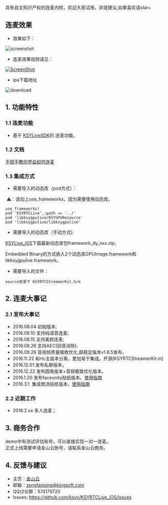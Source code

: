 具有自主知识产权的连麦内核，欢迎大家试用，并提建议,如果喜欢请star~
## 连麦效果
* 效果如下：

![screenshot](https://github.com/ksvc/KSYRTCLive_iOS/wiki/images/Screenshot.png)

* 连麦效果视频请见：

[![ScreenShot](https://raw.githubusercontent.com/wiki/ksvc/KSYRTCLive_iOS/images/rtc_bi.jpg)](http://www.bilibili.com/video/av7410838/)

* ipa下载地址

![download](https://github.com/ksvc/KSYRTCLive_iOS/wiki/images/download.png)

## 1. 功能特性
### 1.1 连麦功能
* 基于 [KSYLiveSDK](https://github.com/ksvc/KSYLive_iOS/)的 连麦功能。

### 1.2 文档
[手把手教你学会如何连麦](https://github.com/ksvc/KSYRTCLive_iOS/wiki)

### 1.3 集成方式
- 需要导入的动态库（pod方式）：

  ⚠️：请加上use_frameworks，因为需要使用动态库。
```
use_frameworks!
pod 'KSYRTCLive’,:path => '../'
pod 'libksygpulive/KSYGPUResource'
pod 'libksygpulive/libksygpulive'
```
- 需要导入的动态库（手动方式):

[KSYLive_iOS](https://github.com/ksvc/KSYLive_iOS/releases)下载最新动态库包framework_dy_xxx.zip。

Embedded Binary的方式嵌入2个动态库GPUImage.framework和libksygpulive.framework。

- 需要导入的文件：
```
source目录下 KSYRTCStreamerKit.h/m
```


## 2. 连麦大事记
### 2.1 发布大事记
- 2016.08.04 初始版本;
- 2016.08.10 支持纯语音连麦;
- 2016.08.15 支持美颜连麦;
- 2016.08.26 支持AEC(回音消除);
- 2016.09.26 音视频质量极致优化,超稳定版本v1.8.5发布。
- 2016.11.22 和rtc主版本分离，更加易于集成。开源[KSYRTCStreamerKit.m]
- 2016.12.01 发布私聊版本。
- 2016.12.22 发布圆角版本+音频极致优化版本。
- 2016.1.20 发布faceunity贴纸版本。[使用指南](https://github.com/ksvc/KSYRTCLive_iOS/wiki/feature)
- 2016.3.1  集成商汤贴纸版本。[使用指南](https://github.com/ksvc/KSYRTCLive_iOS/wiki/feature)

### 2.2 近期工作
- 2016.2.xx 多人连麦；

## 3. 商务合作
demo中有测试评估账号，可以直接实现一对一连麦。  
正式上线需要申请金山云账号，请联系金山云商务。

## 4. 反馈与建议
- 主页：[金山云](http://v.ksyun.com)
- 邮箱：<zengfanping@kingsoft.com>
- QQ讨论群：574179720
- Issues: <https://github.com/ksvc/KSYRTCLive_iOS/issues>
